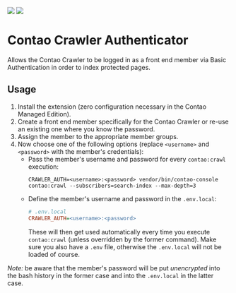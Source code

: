 [![](https://img.shields.io/packagist/v/inspiredminds/contao-crawler-authenticator.svg)](https://packagist.org/packages/inspiredminds/contao-crawler-authenticator)
[![](https://img.shields.io/packagist/dt/inspiredminds/contao-crawler-authenticator.svg)](https://packagist.org/packages/inspiredminds/contao-crawler-authenticator)

Contao Crawler Authenticator
============================

Allows the Contao Crawler to be logged in as a front end member via Basic Authentication in order to index protected pages.

## Usage

1. Install the extension (zero configuration necessary in the Contao Managed Edition).
2. Create a front end member specifically for the Contao Crawler or re-use an existing one where you know the password.
3. Assign the member to the appropriate member groups.
4. Now choose one of the following options (replace `<username>` and `<password>` with the member's credentials):
    * Pass the member's username and password for every `contao:crawl` execution:
        ```
        CRAWLER_AUTH=<username>:<password> vendor/bin/contao-console contao:crawl --subscribers=search-index --max-depth=3
        ```
    * Define the member's username and password in the `.env.local`:
        ```ini
        # .env.local
        CRAWLER_AUTH=<username>:<password>
        ```
        These will then get used automatically every time you execute `contao:crawl` (unless overridden by the former command).
        Make sure you also have a `.env` file, otherwise the `.env.local` will not be loaded of course.

_Note:_ be aware that the member's password will be put _unencrypted_ into the bash history in the former case and into 
the `.env.local` in the latter case.
